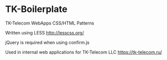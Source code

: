 # TK-Boilerplate
TK-Telecom WebApps CSS/HTML Patterns

Written using LESS http://lesscss.org/

jQuery is required when using confirm.js

Used in internal web applications for TK-Telecom LLC
https://tk-telecom.ru/

